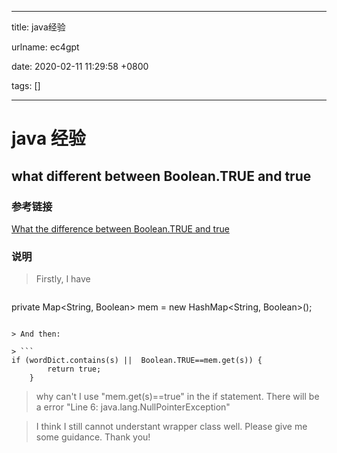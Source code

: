 
---

title: java经验

urlname: ec4gpt

date: 2020-02-11 11:29:58 +0800

tags: []

---
<a name="7Ght7"></a>
# java 经验
<a name="88wtx"></a>
## what different between Boolean.TRUE and true
<a name="Cu6Cf"></a>
### 参考链接
[What the difference between Boolean.TRUE and true](https://stackoverflow.com/questions/31775618/what-the-difference-between-boolean-true-and-true)
<a name="RDmHr"></a>
### 说明
> 
> Firstly, I have

> ```
private Map<String, Boolean> mem = new HashMap<String, Boolean>();
```

> And then:

> ```
if (wordDict.contains(s) ||  Boolean.TRUE==mem.get(s)) {
        return true;
    }
```

> why can't I use "mem.get(s)==true" in the if statement. There will be a error "Line 6: java.lang.NullPointerException"

> I think I still cannot understant wrapper class well. Please give me some guidance. Thank you!



